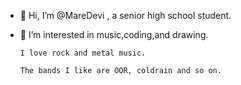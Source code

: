 - 👋 Hi, I’m @MareDevi , a senior high school student.

- 👀 I’m interested in music,coding,and drawing.

      I love rock and metal music.

      The bands I like are OOR, coldrain and so on.



<!---
MareDevi/MareDevi is a ✨ special ✨ repository because its `README.md` (this file) appears on your GitHub profile.
You can click the Preview link to take a look at your changes.
--->
